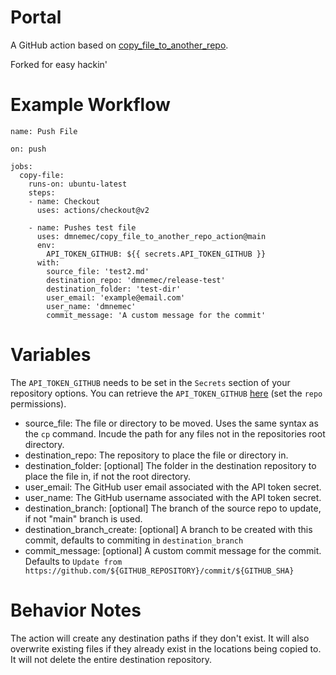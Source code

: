 # Portal
A GitHub action based on [copy_file_to_another_repo](https://github.com/dmnemec/copy_file_to_another_repo_action).

Forked for easy hackin'

# Example Workflow
    name: Push File

    on: push

    jobs:
      copy-file:
        runs-on: ubuntu-latest
        steps:
        - name: Checkout
          uses: actions/checkout@v2

        - name: Pushes test file
          uses: dmnemec/copy_file_to_another_repo_action@main
          env:
            API_TOKEN_GITHUB: ${{ secrets.API_TOKEN_GITHUB }}
          with:
            source_file: 'test2.md'
            destination_repo: 'dmnemec/release-test'
            destination_folder: 'test-dir'
            user_email: 'example@email.com'
            user_name: 'dmnemec'
            commit_message: 'A custom message for the commit'

# Variables

The `API_TOKEN_GITHUB` needs to be set in the `Secrets` section of your repository options. You can retrieve the `API_TOKEN_GITHUB` [here](https://github.com/settings/tokens) (set the `repo` permissions).

* source_file: The file or directory to be moved. Uses the same syntax as the `cp` command. Incude the path for any files not in the repositories root directory.
* destination_repo: The repository to place the file or directory in.
* destination_folder: [optional] The folder in the destination repository to place the file in, if not the root directory.
* user_email: The GitHub user email associated with the API token secret.
* user_name: The GitHub username associated with the API token secret.
* destination_branch: [optional] The branch of the source repo to update, if not "main" branch is used.
* destination_branch_create: [optional] A branch to be created with this commit, defaults to commiting in `destination_branch`
* commit_message: [optional] A custom commit message for the commit. Defaults to `Update from https://github.com/${GITHUB_REPOSITORY}/commit/${GITHUB_SHA}`

# Behavior Notes
The action will create any destination paths if they don't exist. It will also overwrite existing files if they already exist in the locations being copied to. It will not delete the entire destination repository.
